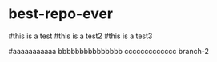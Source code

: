 # best-repo-ever
#this is a test
#this is a test2
#this is a test3

#aaaaaaaaaaa bbbbbbbbbbbbbbb ccccccccccccc branch-2